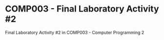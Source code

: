 # COMP003 - Final Laboratory Activity #2

Final Laboratory Activity #2 in COMP003 - Computer Programming 2
